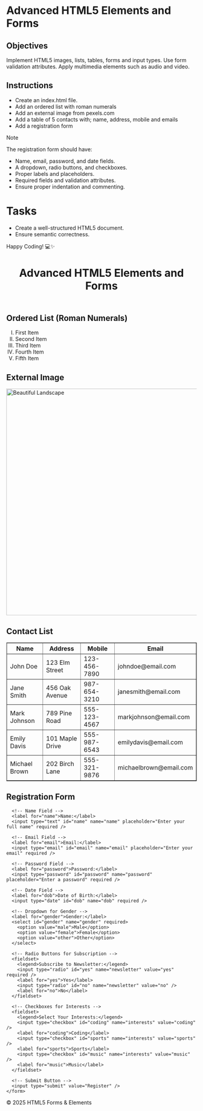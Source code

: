 # Advanced HTML5 Elements and Forms

## Objectives
Implement HTML5 images, lists, tables, forms and input types.
Use form validation attributes.
Apply multimedia elements such as audio and video.

## Instructions

- Create an index.html file.
- Add an ordered list with roman numerals
- Add an external image from pexels.com
- Add a table of 5 contacts with; name, address, mobile and emails
- Add a registration form

>[!NOTE]
>  The registration form should have:
>- Name, email, password, and date fields.
>- A dropdown, radio buttons, and checkboxes.
>- Proper labels and placeholders.
>- Required fields and validation attributes.
>- Ensure proper indentation and commenting.
 
# Tasks
- Create a well-structured HTML5 document.
- Ensure semantic correctness.

Happy Coding! 💻✨
<!DOCTYPE html>
<html lang="en">
<head>
  <meta charset="UTF-8" />
  <meta name="viewport" content="width=device-width, initial-scale=1.0" />
  <meta name="description" content="HTML5 Advanced Elements Example" />
  <title>Advanced HTML5 Elements</title>
  <link rel="stylesheet" href="style.css" />
</head>
<body>

  <!-- Header Section -->
  <header>
    <h1>Advanced HTML5 Elements and Forms</h1>
  </header>

  <!-- Ordered List with Roman Numerals -->
  <section>
    <h2>Ordered List (Roman Numerals)</h2>
    <ol type="I">
      <li>First Item</li>
      <li>Second Item</li>
      <li>Third Item</li>
      <li>Fourth Item</li>
      <li>Fifth Item</li>
    </ol>
  </section>

  <!-- External Image from Pexels -->
  <section>
    <h2>External Image</h2>
    <img src="https://images.pexels.com/photos/33537/pexels-photo-33537.jpeg" alt="Beautiful Landscape" width="600" />
  </section>

  <!-- Table of 5 Contacts -->
  <section>
    <h2>Contact List</h2>
    <table border="1">
      <thead>
        <tr>
          <th>Name</th>
          <th>Address</th>
          <th>Mobile</th>
          <th>Email</th>
        </tr>
      </thead>
      <tbody>
        <tr>
          <td>John Doe</td>
          <td>123 Elm Street</td>
          <td>123-456-7890</td>
          <td>johndoe@email.com</td>
        </tr>
        <tr>
          <td>Jane Smith</td>
          <td>456 Oak Avenue</td>
          <td>987-654-3210</td>
          <td>janesmith@email.com</td>
        </tr>
        <tr>
          <td>Mark Johnson</td>
          <td>789 Pine Road</td>
          <td>555-123-4567</td>
          <td>markjohnson@email.com</td>
        </tr>
        <tr>
          <td>Emily Davis</td>
          <td>101 Maple Drive</td>
          <td>555-987-6543</td>
          <td>emilydavis@email.com</td>
        </tr>
        <tr>
          <td>Michael Brown</td>
          <td>202 Birch Lane</td>
          <td>555-321-9876</td>
          <td>michaelbrown@email.com</td>
        </tr>
      </tbody>
    </table>
  </section>

  <!-- Registration Form -->
  <section>
    <h2>Registration Form</h2>
    <form action="#" method="POST">

      <!-- Name Field -->
      <label for="name">Name:</label>
      <input type="text" id="name" name="name" placeholder="Enter your full name" required />

      <!-- Email Field -->
      <label for="email">Email:</label>
      <input type="email" id="email" name="email" placeholder="Enter your email" required />

      <!-- Password Field -->
      <label for="password">Password:</label>
      <input type="password" id="password" name="password" placeholder="Enter a password" required />

      <!-- Date Field -->
      <label for="dob">Date of Birth:</label>
      <input type="date" id="dob" name="dob" required />

      <!-- Dropdown for Gender -->
      <label for="gender">Gender:</label>
      <select id="gender" name="gender" required>
        <option value="male">Male</option>
        <option value="female">Female</option>
        <option value="other">Other</option>
      </select>

      <!-- Radio Buttons for Subscription -->
      <fieldset>
        <legend>Subscribe to Newsletter:</legend>
        <input type="radio" id="yes" name="newsletter" value="yes" required />
        <label for="yes">Yes</label>
        <input type="radio" id="no" name="newsletter" value="no" />
        <label for="no">No</label>
      </fieldset>

      <!-- Checkboxes for Interests -->
      <fieldset>
        <legend>Select Your Interests:</legend>
        <input type="checkbox" id="coding" name="interests" value="coding" />
        <label for="coding">Coding</label>
        <input type="checkbox" id="sports" name="interests" value="sports" />
        <label for="sports">Sports</label>
        <input type="checkbox" id="music" name="interests" value="music" />
        <label for="music">Music</label>
      </fieldset>

      <!-- Submit Button -->
      <input type="submit" value="Register" />
    </form>
  </section>

  <!-- Footer Section -->
  <footer>
    <p>&copy; 2025 HTML5 Forms & Elements</p>
  </footer>

</body>
</html>
